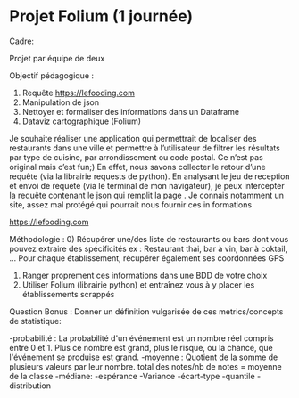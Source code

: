 # Projet Folium (1 journée)

Cadre:

Projet par équipe de deux 

Objectif pédagogique :

1) Requête https://lefooding.com
2) Manipulation de json
3) Nettoyer et formaliser des informations dans un Dataframe
4) Dataviz cartographique (Folium)

Je souhaite réaliser une application qui permettrait de localiser des restaurants dans une 
ville et permettre à l’utilisateur de filtrer les résultats par type de cuisine, par arrondissement 
ou code postal. Ce n’est pas original mais c’est fun;)
En effet, nous savons collecter le retour d’une requête (via la librairie requests de python).
En analysant le jeu de reception et envoi de requete (via le terminal de mon navigateur), je 
peux intercepter la requête contenant le json qui remplit la page .
Je connais notamment un site, assez mal protégé qui pourrait nous fournir ces in
formations

https://lefooding.com

Méthodologie :
0) Récupérer
 une/des liste de restaurants ou bars dont vous pouvez extraire des spécificités
ex : Restaurant thai, bar à vin, bar à coktail, …
Pour chaque établissement, récupérer également ses coordonnées GPS
1) Ranger proprement ces informations dans une BDD de votre choix
2) Utiliser
 Folium (librairie python) et entraînez vous à y placer les établissements scrappés




Question Bonus :
Donner un définition vulgarisée de ces metrics/concepts de statistique:

-probabilité : La probabilité d'un événement est un nombre réel compris entre 0 et 1. Plus ce nombre est grand, plus le risque, ou la chance, que l'événement se produise est grand. 
-moyenne : Quotient de la somme de plusieurs valeurs par leur nombre. total des notes/nb de notes = moyenne de la classe
-médiane: 
-espérance
-Variance
-écart-type
-quantile
-distribution

